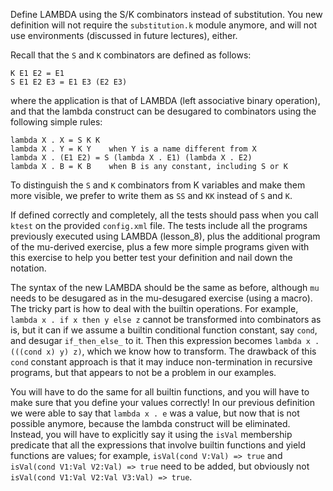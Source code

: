 <!-- Copyright (c) 2014-2019 K Team. All Rights Reserved. -->

Define LAMBDA using the S/K combinators instead of substitution.
You new definition will not require the `substitution.k` module anymore,
and will not use environments (discussed in future lectures), either.

Recall that the `S` and `K` combinators are defined as follows:

    K E1 E2 = E1
    S E1 E2 E3 = E1 E3 (E2 E3)

where the application is that of LAMBDA (left associative binary operation),
and that the lambda construct can be desugared to combinators using the
following simple rules:

    lambda X . X = S K K
    lambda X . Y = K Y    when Y is a name different from X
    lambda X . (E1 E2) = S (lambda X . E1) (lambda X . E2)
    lambda X . B = K B    when B is any constant, including S or K

To distinguish the `S` and `K` combinators from K variables and make them
more visible, we prefer to write them as `SS` and `KK` instead of `S` and `K`.

If defined correctly and completely, all the tests should pass when you call
`ktest` on the provided `config.xml` file.  The tests include all the programs
previously executed using LAMBDA (lesson_8), plus the additional program of
the mu-derived exercise, plus a few more simple programs given with this
exercise to help you better test your definition and nail down the notation.

The syntax of the new LAMBDA should be the same as before, although
`mu` needs to be desugared as in the mu-desugared exercise (using a macro).
The tricky part is how to deal with the builtin operations.  For example,
`lambda x . if x then y else z` cannot be transformed into combinators as is,
but it can if we assume a builtin conditional function constant, say `cond`,
and desugar `if_then_else_` to it.  Then this expression becomes
`lambda x . (((cond x) y) z)`, which we know how to transform.  The drawback
of this `cond` constant approach is that it may induce non-termination
in recursive programs, but that appears to not be a problem in our examples.

You will have to do the same for all builtin functions, and you will have
to make sure that you define your values correctly!  In our previous
definition we were able to say that `lambda x . e` was a value, but now that
is not possible anymore, because the lambda construct will be eliminated.
Instead, you will have to explicitly say it using the `isVal` membership
predicate that all the expressions that involve builtin functions and
yield functions are values; for example, `isVal(cond V:Val) => true` and
`isVal(cond V1:Val V2:Val) => true` need to be added, but obviously not
`isVal(cond V1:Val V2:Val V3:Val) => true`.
